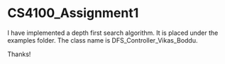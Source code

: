 # CS4100_Assignment1

I have implemented a depth first search algorithm. It is placed under the examples folder. The class name is DFS_Controller_Vikas_Boddu.

Thanks!
